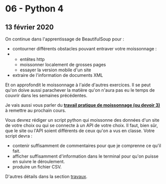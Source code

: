 # 06 - Python 4

## 13 février 2020

On continue dans l'apprentissage de BeautifulSoup pour :

* contourner différents obstacles pouvant entraver votre moissonnage :
* * entêtes http
  * moissonner localement de grosses pages
  * essayer la version mobile d'un site
* extraire de l'information de documents XML

Et on approfondit le moissonnage à l'aide d'autres exercices. Il se peut qu'on doive aussi parachever la matière qu'on n'aura pas eu le temps de couvrir dans les semaines précédentes.

Je vais aussi vous parler du [**travail pratique de moissonnage \(ou devoir 3\)**](../travaux/travaux.md#devoir-3) à remettre au prochain cours.

Vous devrez rédiger un script python qui moissonne des données d'un site de votre choix ou qui se connecte à un API de votre choix. Il faut, bien sûr, que le site ou l'API soient différents de ceux qu'on a vus en classe. Votre script devra :

* contenir suffisamment de commentaires pour que je comprenne ce qu'il fait.
* afficher suffisamment d'information dans le terminal pour qu'on puisse en suivre le déroulement.
* produire un fichier CSV.

D'autres détails dans la section [travaux](../travaux/travaux.md#devoir-3).

